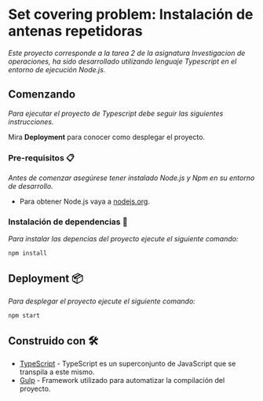 # Set covering problem: Instalación de antenas repetidoras

_Este proyecto corresponde a la tarea 2 de la asignatura Investigacion de operaciones, ha sido desarrollado utilizando lenguaje Typescript en el entorno de ejecución Node.js._

## Comenzando

_Para ejecutar el proyecto de Typescript debe seguir las siguientes instrucciones._

Mira **Deployment** para conocer como desplegar el proyecto.

### Pre-requisitos 📋

_Antes de comenzar asegúrese tener instalado Node.js y Npm en su entorno de desarrollo._

* Para obtener Node.js vaya a [nodejs.org](https://nodejs.org/en/).

### Instalación de dependencias 🔧

_Para instalar las depencias del proyecto ejecute el siguiente comando:_

```
npm install
```

## Deployment 📦

_Para desplegar el proyecto ejecute el siguiente comando:_

```
npm start
```

## Construido con 🛠️

* [TypeScript](https://www.typescriptlang.org/) - TypeScript es un superconjunto de JavaScript que se transpila a este mismo.
* [Gulp](https://gulpjs.com/) - Framework utilizado para automatizar la compilación del proyecto.